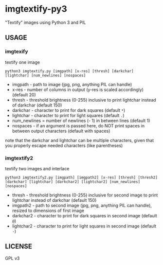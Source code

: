 # imgtextify-py3

"Textify" images using Python 3 and PIL

## USAGE
### imgtexify
textify one image


`python3 imgtextify.py [imgpath] [x-res] [thresh] [darkchar] [lightchar] [num_newlines] [nospaces]`

- imgpath - path to image (jpg, png, anything PIL can handle)
- x-res - number of columns in output (y-res is scaled accordingly) (default 20)
- thresh - threshold brightness (0-255) inclusive to print lightchar instead of darkchar (default 150)
- darkchar - character to print for dark squares (default `*`)
- lightchar - character to print for light squares (default `.`)
- num_newlines = number of newlines (- 1) in between lines (default 1)
- nospaces - if an argument is passed here, do NOT print spaces in between output characters (default with spaces)

note that the darkchar and lightchar can be multiple characters, given that you properly escape needed characters (like parentheses)

### imgtextify2
textify two images and interlace


`python3 imgtextify2.py [imgpath] [imgpath2] [x-res] [thresh] [thresh2] [darkchar] [lightchar] [darkchar2] [lightchar2] [num_newlines] [nospaces]`

- thresh - threshold brightness (0-255) inclusive for second image to print lightchar instead of darkchar (default 150)
- imgpath2 - path to second image (jpg, png, anything PIL can handle), resized to dimensions of first image
- darkchar2 - character to print for dark squares in second image (default `@`)
- lightchar2 - character to print for light squares in second image (default `-`)

## LICENSE

GPL v3
